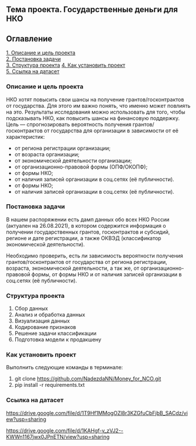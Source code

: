 ## Тема проекта. Государственные деньги для НКО

## Оглавление  
[1. Описание и цель проекта](./README.md#Описание-и-цель-проекта)   
[2. Постановка задачи](./README.md#Постановка-задачи)  
[3. Структура проекта](./README.md#Структура-проекта)
[4. Как установить проект](./README.md#Как-установить-проект)  
[5. Ссылка на датасет](./README.md#Ссылка-на-датасет)

### Описание и цель проекта    
НКО хотят повысить свои шансы на получение грантов/госконтрактов от государства. Для этого им важно понять, что именно может повлиять на это. Результаты исследования можно использовать для того, чтобы подсказывать НКО, как повысить шансы на финансовую поддержку.
Цель — спрогнозировать вероятность получения грантов/госконтрактов от государства для организации в зависимости от её характеристик:
* от региона регистрации организации;
* от возраста организации;
* от экономической деятельности организации; 
* от организационно-правовой формы (ОПФ/ОКОПФ);
* от формы НКО;
* от наличия записей организации в соц.сетях (её публичности).
* от формы НКО;
* от наличия записей организации в соц.сетях (её публичности).

### Постановка задачи
В нашем распоряжении есть дамп данных обо всех НКО России (актуален на 26.08.2021), в котором
содержится информация о получении государственных грантов,
госконтрактов и субсидий, регионе и дате регистрации, а также ОКВЭД
(классификатор экономической деятельности).

Необходимо проверить, есть ли зависимость вероятности получения
грантов/госконтрактов от государства от региона регистрации, возраста, экономической деятельности, а так же, от организационно-правовой формы, от формы НКО и от наличия записей организации в соц.сетях (её публичности).

### Структура проекта
1. Сбор данных
2. Анализ и обработка данных
3. Визуализация данных
4. Кодирование признаков
5. Решение задачи классификации
6. Подготовка модели к продакшену

### Как установить проект
Выполнить следующие команды в терминале:
1. git clone https://github.com/NadezdaNN/Money_for_NCO.git
2. pip install -r requirements.txt

### Ссылка на датасет
https://drive.google.com/file/d/1T9Hf1MMogOZl8r3KZGfuCbFjbB_SACdz/view?usp=sharing

https://drive.google.com/file/d/1KAHgf-v_zVJ2--KWWn1167jwx0JPnETN/view?usp=sharing
